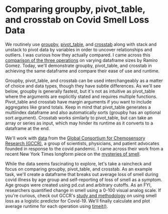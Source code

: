 # Comparing groupby, pivot_table, and crosstab on Covid Smell Loss Data

We routinely use [groupby](https://pandas.pydata.org/pandas-docs/stable/reference/api/pandas.DataFrame.groupby.html), [pivot_table](https://pandas.pydata.org/pandas-docs/stable/reference/api/pandas.pivot_table.html), and [crosstab](https://pandas.pydata.org/docs/reference/api/pandas.crosstab.html) along with stack and unstack to pivot data by variables in order to uncover relationships and outliers. I was curious how they actually compared. I came across this [comparison of the three operations](https://ramiro.org/notebook/pandas-crosstab-groupby-pivot/) on varying dataframe sizes by Ramiro Gomez. Today, we'll demonstrate groupby, pivot_table, and crosstab in achieving the same dataframe and compare their ease of use and runtime.

Groupby, pivot_table, and crosstab can be used interchangeably as a matter of choice and data types, though they have subtle differences. As we'll see below, groupby is generally fastest, but it's not as intuitive as pivot_table where the arguments are explicitly stated and requires multiple functions. Pivot_table and crosstab have margin arguments if you want to include aggregates like grand totals. Keep in mind that pivot_table generates a multiindex dataframe and also automatically sorts (groupby has an optional sort argument). Crosstab works similarly to pivot_table, but can take an array or series as input, which may hinder its runtime as it converts to a dataframe at the end. 

We'll work with [data](https://github.com/GCCR/GCCR002) from the [Global Consortium for Chemosensory Research (GCCR)](https://gcchemosensr.org/), a group of scientists, physicians, and patient advocates founded in response to the covid pandemic. I came across their work from a recent New York Times longform piece on the [mysteries of smell](https://www.nytimes.com/2021/01/28/magazine/covid-smell-science.html). 

While the data seems fascinating to explore, let's take a raincheck and focus on comparing groupby, pivot_table, and crosstab. As an example task, we'll create a dataframe that breaks out average loss of smell during covid illness by age group and self-reporting of loss of smell as a symptom. Age groups were created using pd.cut and arbitrary cutoffs. As an FYI, researchers quantified change in smell using a 0-100 visual analog scale. If you're curious, check out GCCR's [study and methodology](https://academic.oup.com/chemse/advance-article/doi/10.1093/chemse/bjaa081/6048917) on using smell loss as a logistic predictor for Covid-19. We'll finally calculate and plot average runtime for each operation using [timeit()](https://docs.python.org/3/library/timeit.html).
